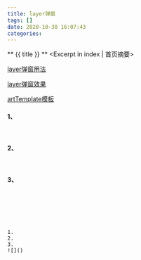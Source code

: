 ```yaml
---
title: layer弹窗
tags: []
date: 2020-10-30 16:07:43
categories:
---
```

** {{ title }} ** <Excerpt in index | 首页摘要>


<!-- more -->

[layer弹窗用法](https://www.layui.com/doc/modules/layer.html#type)

[layer弹窗效果](https://layer.layui.com/)

[artTemplate模板](http://aui.github.com/artTemplate)

 


#### 1、

```java

```

```java

```
[]()

#### 2、
```java

```

```java

```
[]()

#### 3、


```java

```

```java

```
[]()
```




1. 
2. 
3. 
![]()